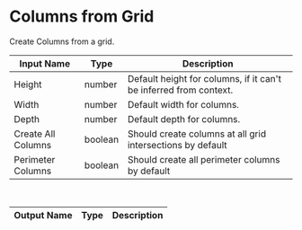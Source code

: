

# Columns from Grid

Create Columns from a grid.

|Input Name|Type|Description|
|---|---|---|
|Height|number|Default height for columns, if it can't be inferred from context.|
|Width|number|Default width for columns.|
|Depth|number|Default depth for columns.|
|Create All Columns|boolean|Should create columns at all grid intersections by default|
|Perimeter Columns|boolean|Should create all perimeter columns by default|


<br>

|Output Name|Type|Description|
|---|---|---|

